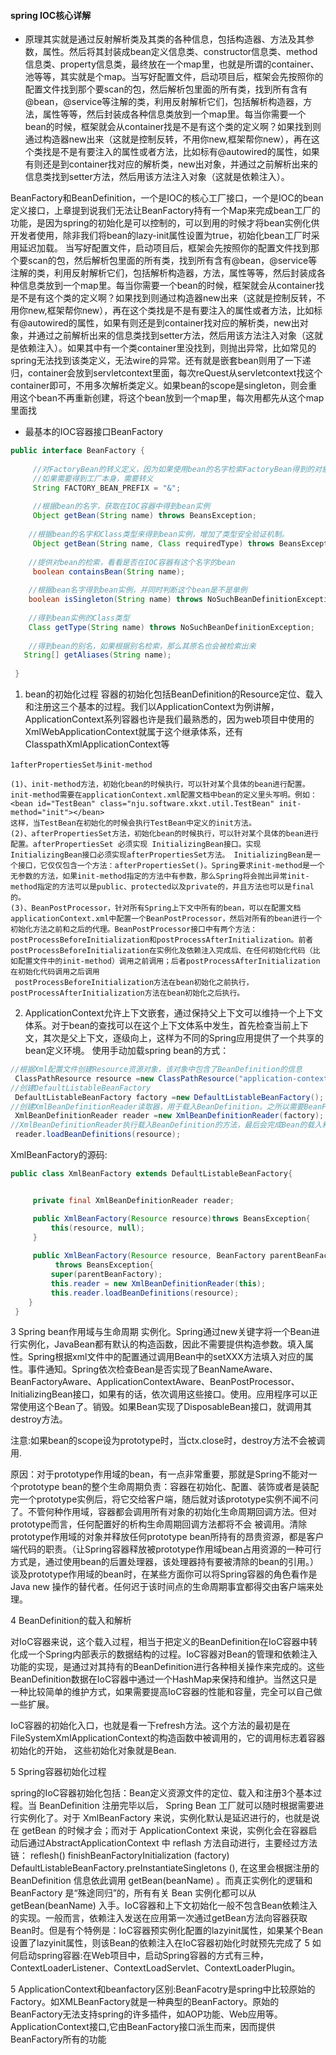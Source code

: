 #### spring IOC核心详解
* <p>原理其实就是通过反射解析类及其类的各种信息，包括构造器、方法及其参数，属性。然后将其封装成bean定义信息类、constructor信息类、method信息类、property信息类，最终放在一个map里，也就是所谓的container、池等等，其实就是个map。当写好配置文件，启动项目后，框架会先按照你的配置文件找到那个要scan的包，然后解析包里面的所有类，找到所有含有@bean，@service等注解的类，利用反射解析它们，包括解析构造器，方法，属性等等，然后封装成各种信息类放到一个map里。每当你需要一个bean的时候，框架就会从container找是不是有这个类的定义啊？如果找到则通过构造器new出来（这就是控制反转，不用你new,框架帮你new），再在这个类找是不是有要注入的属性或者方法，比如标有@autowired的属性，如果有则还是到container找对应的解析类，new出对象，并通过之前解析出来的信息类找到setter方法，然后用该方法注入对象（这就是依赖注入）。
</p>
	BeanFactory和BeanDefinition，一个是IOC的核心工厂接口，一个是IOC的bean定义接口，上章提到说我们无法让BeanFactory持有一个Map<String,Object>来完成bean工厂的功能，是因为spring的初始化是可以控制的，可以到用的时候才将bean实例化供开发者使用，除非我们将bean的lazy-init属性设置为true，初始化bean工厂时采用延迟加载。
	当写好配置文件，启动项目后，框架会先按照你的配置文件找到那个要scan的包，然后解析包里面的所有类，找到所有含有@bean，@service等注解的类，利用反射解析它们，包括解析构造器，方法，属性等等，然后封装成各种信息类放到一个map里。每当你需要一个bean的时候，框架就会从container找是不是有这个类的定义啊？如果找到则通过构造器new出来（这就是控制反转，不用你new,框架帮你new），再在这个类找是不是有要注入的属性或者方法，比如标有@autowired的属性，如果有则还是到container找对应的解析类，new出对象，并通过之前解析出来的信息类找到setter方法，然后用该方法注入对象（这就是依赖注入）。如果其中有一个类container里没找到，则抛出异常，比如常见的spring无法找到该类定义，无法wire的异常。还有就是嵌套bean则用了一下递归，container会放到servletcontext里面，每次reQuest从servletcontext找这个container即可，不用多次解析类定义。如果bean的scope是singleton，则会重用这个bean不再重新创建，将这个bean放到一个map里，每次用都先从这个map里面找
	
* 最基本的IOC容器接口BeanFactory

```java
public interface BeanFactory {    
     
     //对FactoryBean的转义定义，因为如果使用bean的名字检索FactoryBean得到的对象是工厂生成的对象，    
     //如果需要得到工厂本身，需要转义           
     String FACTORY_BEAN_PREFIX = "&"; 
        
     //根据bean的名字，获取在IOC容器中得到bean实例    
     Object getBean(String name) throws BeansException;    
   
    //根据bean的名字和Class类型来得到bean实例，增加了类型安全验证机制。    
     Object getBean(String name, Class requiredType) throws BeansException;    
    
    //提供对bean的检索，看看是否在IOC容器有这个名字的bean    
     boolean containsBean(String name);    
    
    //根据bean名字得到bean实例，并同时判断这个bean是不是单例    
    boolean isSingleton(String name) throws NoSuchBeanDefinitionException;    
    
    //得到bean实例的Class类型    
    Class getType(String name) throws NoSuchBeanDefinitionException;    
    
    //得到bean的别名，如果根据别名检索，那么其原名也会被检索出来    
   String[] getAliases(String name);    
    
 }
```

1. bean的初始化过程
容器的初始化包括BeanDefinition的Resource定位、载入和注册这三个基本的过程。我们以ApplicationContext为例讲解，ApplicationContext系列容器也许是我们最熟悉的，因为web项目中使用的XmlWebApplicationContext就属于这个继承体系，还有ClasspathXmlApplicationContext等

```
1afterPropertiesSet与init-method

(1)、init-method方法，初始化bean的时候执行，可以针对某个具体的bean进行配置。init-method需要在applicationContext.xml配置文档中bean的定义里头写明。例如：<bean id="TestBean" class="nju.software.xkxt.util.TestBean" init-method="init"></bean>
这样，当TestBean在初始化的时候会执行TestBean中定义的init方法。  
(2)、afterPropertiesSet方法，初始化bean的时候执行，可以针对某个具体的bean进行配置。afterPropertiesSet 必须实现 InitializingBean接口。实现 InitializingBean接口必须实现afterPropertiesSet方法。 InitializingBean是一个接口，它仅仅包含一个方法：afterPropertiesSet()。Spring要求init-method是一个无参数的方法，如果init-method指定的方法中有参数，那么Spring将会抛出异常init-method指定的方法可以是public、protected以及private的，并且方法也可以是final的。
(3)、BeanPostProcessor，针对所有Spring上下文中所有的bean，可以在配置文档applicationContext.xml中配置一个BeanPostProcessor，然后对所有的bean进行一个初始化方法之前和之后的代理。BeanPostProcessor接口中有两个方法： postProcessBeforeInitialization和postProcessAfterInitialization。前者postProcessBeforeInitialization在实例化及依赖注入完成后、在任何初始化代码（比如配置文件中的init-method）调用之前调用；后者postProcessAfterInitialization在初始化代码调用之后调用
 postProcessBeforeInitialization方法在bean初始化之前执行， postProcessAfterInitialization方法在bean初始化之后执行。
 ```
 
2. ApplicationContext允许上下文嵌套，通过保持父上下文可以维持一个上下文体系。对于bean的查找可以在这个上下文体系中发生，首先检查当前上下文，其次是父上下文，逐级向上，这样为不同的Spring应用提供了一个共享的bean定义环境。
使用手动加载spring bean的方式：

```java
//根据Xml配置文件创建Resource资源对象，该对象中包含了BeanDefinition的信息
 ClassPathResource resource =new ClassPathResource("application-context.xml");
//创建DefaultListableBeanFactory
 DefaultListableBeanFactory factory =new DefaultListableBeanFactory();
//创建XmlBeanDefinitionReader读取器，用于载入BeanDefinition。之所以需要BeanFactory作为参数，是因为会将读取的信息回调配置给factory
 XmlBeanDefinitionReader reader =new XmlBeanDefinitionReader(factory);
//XmlBeanDefinitionReader执行载入BeanDefinition的方法，最后会完成Bean的载入和注册。完成后Bean就成功的放置到IOC容器当中，以后我们就可以从中取得Bean来使用
 reader.loadBeanDefinitions(resource);
 ```
XmlBeanFactory的源码:

```java
public class XmlBeanFactory extends DefaultListableBeanFactory{


     private final XmlBeanDefinitionReader reader; 

     public XmlBeanFactory(Resource resource)throws BeansException{
         this(resource, null);
     }
     
     public XmlBeanFactory(Resource resource, BeanFactory parentBeanFactory)
          throws BeansException{
         super(parentBeanFactory);
         this.reader = new XmlBeanDefinitionReader(this);
         this.reader.loadBeanDefinitions(resource);
    }
 }
```
3 Spring bean作用域与生命周期
实例化。Spring通过new关键字将一个Bean进行实例化，JavaBean都有默认的构造函数，因此不需要提供构造参数。填入属性。Spring根据xml文件中的配置通过调用Bean中的setXXX方法填入对应的属性。事件通知。Spring依次检查Bean是否实现了BeanNameAware、BeanFactoryAware、ApplicationContextAware、BeanPostProcessor、InitializingBean接口，如果有的话，依次调用这些接口。使用。应用程序可以正常使用这个Bean了。销毁。如果Bean实现了DisposableBean接口，就调用其destroy方法。

注意:如果bean的scope设为prototype时，当ctx.close时，destroy方法不会被调用.

原因：对于prototype作用域的bean，有一点非常重要，那就是Spring不能对一个prototype bean的整个生命周期负责：容器在初始化、配置、装饰或者是装配完一个prototype实例后，将它交给客户端，随后就对该prototype实例不闻不问了。不管何种作用域，容器都会调用所有对象的初始化生命周期回调方法。但对prototype而言，任何配置好的析构生命周期回调方法都将不会 被调用。清除prototype作用域的对象并释放任何prototype bean所持有的昂贵资源，都是客户端代码的职责。（让Spring容器释放被prototype作用域bean占用资源的一种可行方式是，通过使用bean的后置处理器，该处理器持有要被清除的bean的引用。）谈及prototype作用域的bean时，在某些方面你可以将Spring容器的角色看作是Java new 操作的替代者。任何迟于该时间点的生命周期事宜都得交由客户端来处理。

4 BeanDefinition的载入和解析

对IoC容器来说，这个载入过程，相当于把定义的BeanDefinition在IoC容器中转化成一个Spring内部表示的数据结构的过程。IoC容器对Bean的管理和依赖注入功能的实现，是通过对其持有的BeanDefinition进行各种相关操作来完成的。这些BeanDefinition数据在IoC容器中通过一个HashMap来保持和维护。当然这只是一种比较简单的维护方式，如果需要提高IoC容器的性能和容量，完全可以自己做一些扩展。

IoC容器的初始化入口，也就是看一下refresh方法。这个方法的最初是在FileSystemXmlApplicationContext的构造函数中被调用的，它的调用标志着容器初始化的开始，
这些初始化对象就是Bean. 

5 Spring容器初始化过程

spring的IoC容器初始化包括：Bean定义资源文件的定位、载入和注册3个基本过程。当 BeanDefinition 注册完毕以后， Spring Bean 工厂就可以随时根据需要进行实例化了。对于 XmlBeanFactory 来说，实例化默认是延迟进行的，也就是说在 getBean 的时候才会；而对于 ApplicationContext 来说，实例化会在容器启动后通过AbstractApplicationContext 中 reflash 方法自动进行，主要经过方法链： reflesh() finishBeanFactoryInitialization (factory) DefaultListableBeanFactory.preInstantiateSingletons (), 在这里会根据注册的 BeanDefinition 信息依此调用 getBean(beanName) 。而真正实例化的逻辑和 BeanFactory 是“殊途同归”的，所有有关 Bean 实例化都可以从 getBean(beanName) 入手。IoC容器和上下文初始化一般不包含Bean依赖注入的实现。一般而言，依赖注入发送在应用第一次通过getBean方法向容器获取Bean时。但是有个特例是：IoC容器预实例化配置的lazyinit属性，如果某个Bean设置了lazyinit属性，则该Bean的依赖注入在IoC容器初始化时就预先完成了
5 如何启动spring容器:在Web项目中，启动Spring容器的方式有三种，ContextLoaderListener、ContextLoadServlet、ContextLoaderPlugin。

5 ApplicationContext和beanfactory区别:BeanFacotry是spring中比较原始的Factory。如XMLBeanFactory就是一种典型的BeanFactory。原始的BeanFactory无法支持spring的许多插件，如AOP功能、Web应用等。 ApplicationContext接口,它由BeanFactory接口派生而来，因而提供BeanFactory所有的功能
